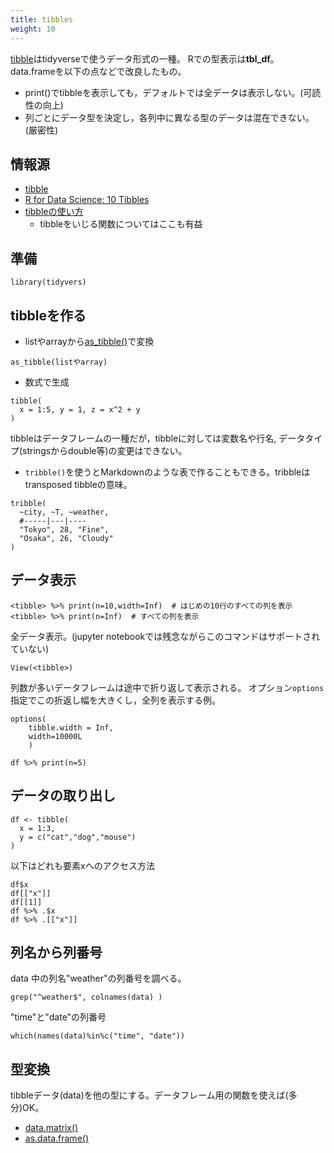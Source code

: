 ```yaml
---
title: tibbles
weight: 10
---
```


[tibble](https://tibble.tidyverse.org/)はtidyverseで使うデータ形式の一種。
Rでの型表示は**tbl_df**。
data.frameを以下の点などで改良したもの。
- print()でtibbleを表示しても，デフォルトでは全データは表示しない。(可読性の向上)
- 列ごとにデータ型を決定し，各列中に異なる型のデータは混在できない。(厳密性)


## 情報源

- [tibble](https://tibble.tidyverse.org/)
- [R for Data Science: 10 Tibbles](http://r4ds.had.co.nz/tibbles.html)
- [tibbleの使い方](http://delta0726.web.fc2.com/packages/data/00_tibble.html#1_%E5%B0%8E%E5%85%A5%E7%B7%A8)
	- tibbleをいじる関数についてはここも有益 

## 準備
```
library(tidyvers)
```

## tibbleを作る

- listやarrayから[as_tibble()](https://www.rdocumentation.org/packages/tibble/versions/1.4.2/topics/as_tibble)で変換
```
as_tibble(listやarray)
```
- 数式で生成
```
tibble(
  x = 1:5, y = 1, z = x^2 + y
)
```
tibbleはデータフレームの一種だが，tibbleに対しては変数名や行名, データタイプ(stringsからdouble等)の変更はできない。
- `tribble()`を使うとMarkdownのような表で作ることもできる。tribbleはtransposed tibbleの意味。
```
tribble(
  ~city, ~T, ~weather,
  #-----|---|----
  "Tokyo", 28, "Fine",
  "Osaka", 26, "Cloudy"
)
```

## データ表示

```
<tibble> %>% print(n=10,width=Inf)  # はじめの10行のすべての列を表示
<tibble> %>% print(n=Inf)  # すべての列を表示
```

全データ表示。(jupyter notebookでは残念ながらこのコマンドはサポートされていない)

```
View(<tibble>)
```

列数が多いデータフレームは途中で折り返して表示される。
オプション`options`指定でこの折返し幅を大きくし，全列を表示する例。

```
options(
	tibble.width = Inf,
	width=10000L
	)

df %>% print(n=5)
```

## データの取り出し

```
df <- tibble(
  x = 1:3,
  y = c("cat","dog","mouse")
)
```
以下はどれも要素xへのアクセス方法
```
df$x
df[["x"]]
df[[1]]
df %>% .$x
df %>% .[["x"]]
```

## 列名から列番号

data 中の列名"weather"の列番号を調べる。
```
grep("^weather$", colnames(data) )
```
"time"と"date"の列番号
```
which(names(data)%in%c("time", "date"))
```

## 型変換

tibbleデータ(data)を他の型にする。データフレーム用の関数を使えば(多分)OK。

- [data.matrix()](https://www.rdocumentation.org/packages/base/versions/3.5.1/topics/data.matrix)
- [as.data.frame()](https://www.rdocumentation.org/packages/base/versions/3.5.1/topics/as.data.frame)